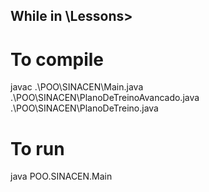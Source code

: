 ## While in \Lessons>

# To compile 
javac .\POO\SINACEN\Main.java .\POO\SINACEN\PlanoDeTreinoAvancado.java .\POO\SINACEN\PlanoDeTreino.java

# To run
java POO.SINACEN.Main
